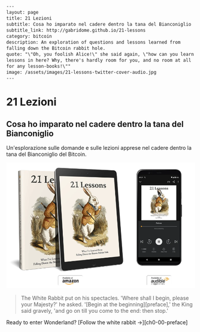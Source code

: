 ```
---
layout: page
title: 21 Lezioni
subtitle: Cosa ho imparato nel cadere dentro la tana del Bianconiglio
subtitle_link: http://gabridome.github.io/21-lessons
category: bitcoin
description: An exploration of questions and lessons learned from falling down the Bitcoin rabbit hole.
quote: "\"Oh, you foolish Alice!\" she said again, \"how can you learn lessons in here? Why, there's hardly room for you, and no room at all for any lesson-books!\""
image: /assets/images/21-lessons-twitter-cover-audio.jpg
---
```

# 21 Lezioni

## Cosa ho imparato nel cadere dentro la tana del Bianconiglio

Un'esplorazione sulle domande e sulle lezioni apprese nel cadere dentro la tana del Bianconiglio del Bitcoin.

<div style="position: relative;">
  <img src="/assets/images/21-lessons-book-ebook-audiobook.webp" alt="21 Lessons - What I've Learned from Falling Down the Bitcoin Rabbit Hole">
</div>



> The White Rabbit put on his spectacles. 'Where shall I begin, please your
> Majesty?' he asked. '[Begin at the beginning][preface],' the King said
> gravely, 'and go on till you come to the end: then stop.'


  Ready to enter Wonderland?
  [Follow the white rabbit →][ch0-00-preface]


